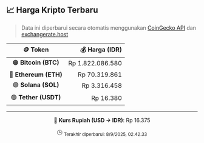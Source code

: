

<!-- HARGA_KRIPTO -->
## 📈 Harga Kripto Terbaru

> Data ini diperbarui secara otomatis menggunakan [CoinGecko API](https://www.coingecko.com/) dan [exchangerate.host](https://exchangerate.host/)

<div align="center">

| 🪙 Token | 💰 Harga (IDR) |
|:------:|---------------:|
| 🟠 **Bitcoin (BTC)**   | Rp 1.822.086.580 |
| 🔵 **Ethereum (ETH)**  | Rp 70.319.861 |
| 🟣 **Solana (SOL)**    | Rp 3.316.458 |
| 🟢 **Tether (USDT)**   | Rp 16.380 |

---

💱 **Kurs Rupiah (USD → IDR)**: Rp 16.375

🕒 <sub>Terakhir diperbarui: 8/9/2025, 02.42.33</sub>

</div>
<!-- /HARGA_KRIPTO -->